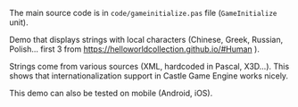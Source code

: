 The main source code is in `code/gameinitialize.pas` file (`GameInitialize` unit).

Demo that displays strings with local characters
(Chinese, Greek, Russian, Polish...
first 3 from https://helloworldcollection.github.io/#Human ).

Strings come from various sources (XML, hardcoded in Pascal, X3D...).
This shows that internationalization support in Castle Game Engine works nicely.

This demo can also be tested on mobile (Android, iOS).
